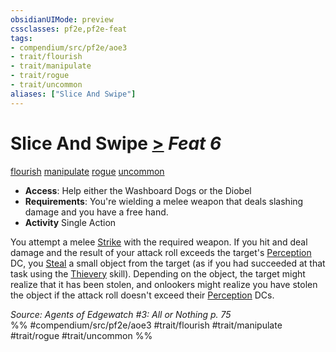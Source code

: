 ```yaml
---
obsidianUIMode: preview
cssclasses: pf2e,pf2e-feat
tags:
- compendium/src/pf2e/aoe3
- trait/flourish
- trait/manipulate
- trait/rogue
- trait/uncommon
aliases: ["Slice And Swipe"]
---
```

# Slice And Swipe  [>](rules/core-rulebook/chapter-9-playing-the-game.md#Actions "Single Action") *Feat 6*  
[flourish](rules/traits/flourish.md "Flourish Combat Trait")  [manipulate](rules/traits/manipulate.md "Manipulate General Trait")  [rogue](rules/traits/rogue.md "Rogue Class Trait")  [uncommon](rules/traits/uncommon.md "Uncommon Rarity Trait")  

- **Access**: Help either the Washboard Dogs or the Diobel
- **Requirements**: You're wielding a melee weapon that deals slashing damage and you have a free hand.
- **Activity** Single Action

You attempt a melee [Strike](rules/actions/strike.md) with the required weapon. If you hit and deal damage and the result of your attack roll exceeds the target's [Perception](compendium/skills.md#Perception) DC, you [Steal](rules/actions/steal.md) a small object from the target (as if you had succeeded at that task using the [Thievery](compendium/skills.md#Thievery) skill). Depending on the object, the target might realize that it has been stolen, and onlookers might realize you have stolen the object if the attack roll doesn't exceed their [Perception](compendium/skills.md#Perception) DCs.

*Source: Agents of Edgewatch #3: All or Nothing p. 75*  
%% #compendium/src/pf2e/aoe3 #trait/flourish #trait/manipulate #trait/rogue #trait/uncommon %%